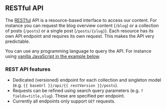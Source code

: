 ## RESTful API

The [RESTful](https://en.wikipedia.org/wiki/Representational_state_transfer) API is a resource-based interface to access our content. For instance you can request the blog overview content (`/blog`) or a collection of posts (`/posts`) or a single post (`/posts/{slug}`). Each resource has its own API endpoint and requires its own request. This makes the API very predictable.

You can use any programming language to query the API. For instance using [vanilla JavaScript in the example below](#rest-example).

### REST API features

* Dedicated (versioned) endpoint for each collection and singleton model (e.g. `{{ baseUrl }}/api/{{ restVersion }}/posts`).
* Requests can be refined using search query parameters (e.g. `?fields=title,slug`). These are specified per endpoint.
* Currently all endpoints only support `GET` requests.
